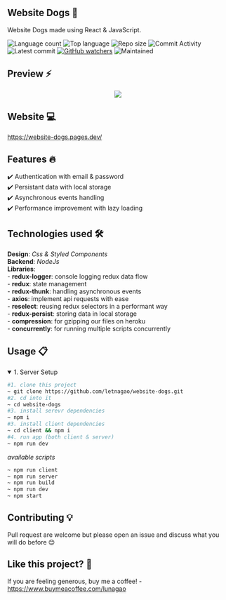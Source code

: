 ## Website Dogs 🎯
Website Dogs made using React & JavaScript.

![Language count](https://img.shields.io/github/languages/count/letnagao/website-dogs?color=green)
![Top language](https://img.shields.io/github/languages/top/letnagao/website-dogs?color=ff69b4)
![Repo size](https://img.shields.io/github/repo-size/letnagao/website-dogs?color=yellow)
![Commit Activity](https://img.shields.io/github/commit-activity/y/letnagao/website-dogs?color=blue)
![Latest commit](https://img.shields.io/github/last-commit/letnagao/website-dogs?color=red)
[![GitHub watchers](https://img.shields.io/github/watchers/letnagao/website-dogs?logo=GitHub)](https://github.com/letnagao/website-dogs/watchers)
![Maintained](https://img.shields.io/maintenance/yes/9999)

</ul><h2> Preview ⚡️</h2>
<p align="center">
  <img src="https://user-images.githubusercontent.com/99754900/178132230-1813c41d-8632-44ae-839e-779090907365.jpg" />
</p>  

## Website 💻
https://website-dogs.pages.dev/

## Features 🔥
✔️ Authentication with email & password <br />
✔️ Persistant data with local storage <br />
✔️ Asynchronous events handling <br />
✔️ Performance improvement with lazy loading <br />

## Technologies used 🛠️
**Design**: *Css & Styled Components*<br />
**Backend**: *NodeJs* <br />
**Libraries**: <br />
    - **redux-logger**: console logging redux data flow <br />
    - **redux**: state management <br />
    - **redux-thunk**: handling asynchronous events <br />
    - **axios**: implement api requests with ease <br />
    - **reselect**: reusing redux selectors in a performant way <br />
    - **redux-persist**: storing data in local storage <br />
    - **compression**: for gzipping our files on heroku <br />
    - **concurrently**: for running multiple scripts concurrently <br />

## Usage 📋
<details open>
<summary>1. Server Setup</summary>

```bash
#1. clone this project
~ git clone https://github.com/letnagao/website-dogs.git
#2. cd into it
~ cd website-dogs
#3. install serevr dependencies
~ npm i
#3. install client dependencies
~ cd client && npm i
#4. run app (both client & server)
~ npm run dev
```
*available scripts*
```bash
~ npm run client
~ npm run server
~ npm run build
~ npm run dev
~ npm start
```
</details>

## Contributing 💡
Pull request are welcome but please open an issue and discuss what you will do before 😊

## Like this project? 💖

If you are feeling generous, buy me a coffee! - https://www.buymeacoffee.com/lunagao

